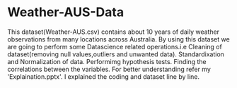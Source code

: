 # Weather-AUS-Data
This dataset(Weather-AUS.csv) contains about 10 years of daily weather observations from many locations across Australia.
By using this dataset we are going to perform some Datascience related operations.i.e
Cleaning of dataset(removing null values,outliers and unwanted data).
Standardixation and Normalization of data.
Performimg hypothesis tests.
Finding the correlations between the variables.
For better understanding refer my 'Explaination.pptx'. I explained the coding and dataset line by line.
